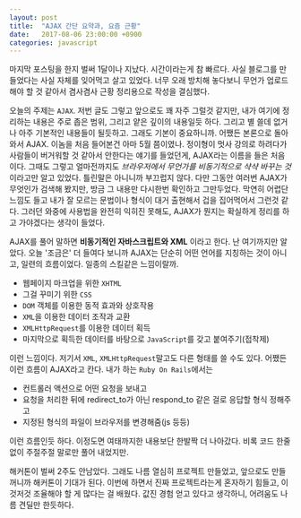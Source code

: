 ```yaml
---
layout: post
title:  "AJAX 간단 요약과, 요즘 근황"
date:   2017-08-06 23:00:00 +0900
categories: javascript
---
```


마지막 포스팅을 한지 벌써 1달이나 지났다. 시간이라는게 참 빠르다. 사실 블로그를 만들었다는 사실 자체를 잊어먹고 살고 있었다. 너무 오래 방치해 놓다보니 무언가 업로드해야 할 것 같아서 겸사겸사 근황 정리용으로 작성을 결심했다.

오늘의 주제는 `AJAX`. 저번 글도 그렇고 앞으로도 꽤 자주 그럴것 같지만, 내가 여기에 정리하는 내용은 주로 좁은 범위, 그리고 얕은 깊이의 내용일듯 하다. 그리고 별 쓸데 없거나 아주 기본적인 내용들이 될듯하고. 그래도 기본이 중요하니까. 어쨌든 본론으로 돌아와서 AJAX. 이놈을 처음 들어본건 아마 5월 쯤이였나. 정이형이 멋사 강의로 하려다가 사람들이 버거워할 것 같아서 안한다는 얘기를 들었던게, AJAX라는 이름을 들은 처음이다. 그때도 그렇고 얼마전까지도 *브라우저에서 무언가를 비동기적으로 샥샥 바꾸는 것* 이라고만 알고 있었다. 틀린말은 아니니까 부끄럽지 않다. 다만 그동안 여러번 AJAX가 무엇인가 검색해 봤지만, 방금 그 내용만 다시한번 확인하고 그만두었다. 막연히 어렵단 느낌도 들고 내가 잘 모르는 문법이나 형식이 대거 출현해서 겁을 집어먹어서 그런것 같다. 그러던 와중에 사용법을 완전히 익히진 못해도, AJAX가 뭔지는 확실하게 정리를 하고 가야겠다는 생각이 들었다.

AJAX를 풀어 말하면 **비동기적인 자바스크립트와 XML** 이라고 한다. 난 여기까지만 알았다. 오늘 '조금은' 더 들여다 보니까 AJAX는 단순히 어떤 언어를 지칭하는 것이 아니고, 일련의 흐름이었다. 일종의 스킬같은 느낌이랄까.

* 웹페이지 마크업을 위한 `XHTML`
* 그걸 꾸미기 위한 `CSS`
* `DOM` 객체를 이용한 동적 효과와 상호작용
* `XML`을 이용한 데이터 조작과 교환
* `XMLHttpRequest`를 이용한 데이터 획득
* 마지막으로 획득한 데이터를 바탕으로 `JavaScript`를 갖고 붙여주기(접착제)

이런 느낌이다. 저기서 `XML`, `XMLHttpRequest`말고도 다른 형태를 쓸 수도 있다. 어쨌든 이런 흐름이 AJAX라고 칸다. 내가 하는 `Ruby On Rails`에서는

* 컨트롤러 액션으로 어떤 요청을 보내고
* 요청을 처리한 뒤에 redirect_to가 아닌 respond_to 같은 걸로 응답할 형식 정해주고
* 지정된 형식의 파일이 브라우저를 변경해줌(js 등등)

이런 흐름인듯 하다. 이정도면 여태까지한 내용보단 한발짝 더 나아갔다. 비록 코드 한줄 없이 주절주절 말로만 풀어 내었지만.

해커톤이 벌써 2주도 안남았다. 그래도 나름 열심히 프로젝트 만들었고, 앞으로도 만들꺼니까 해커톤이 기대가 된다. 이번에 하면서 진짜 프로젝트라는게 혼자하기 힘들고, 이것저것 조율해야 할 게 많다는 걸 배웠다. 값진 경험 얻고 있다고 생각하니, 어려움도 나름 견딜만 한듯하다.

